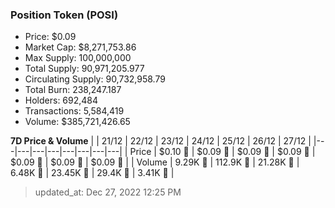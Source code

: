 
  ### Position Token (POSI)
  - Price: $0.09
  - Market Cap: $8,271,753.86
  - Max Supply: 100,000,000
  - Total Supply: 90,971,205.977
  - Circulating Supply: 90,732,958.79
  - Total Burn: 238,247.187
  - Holders: 692,484
  - Transactions: 5,584,419
  - Volume: $385,721,426.65

  **7D Price & Volume**
  | | 21&#x2F;12 | 22&#x2F;12 | 23&#x2F;12 | 24&#x2F;12 | 25&#x2F;12 | 26&#x2F;12 | 27&#x2F;12 |
  |---|---|---|---|---|---|---|---|
  | Price | $0.10 🔻 | $0.09 🔻 | $0.09 🔻 | $0.09 🔻 | $0.09 🔻 | $0.09 🚀 | $0.09 🚀 |
  | Volume | 9.29K 🔻 | 112.9K 🚀 | 21.28K 🔻 | 6.48K 🔻 | 23.45K 🚀 | 29.4K 🚀 | 3.41K 🔻 |

  > updated_at: Dec 27, 2022 12:25 PM
